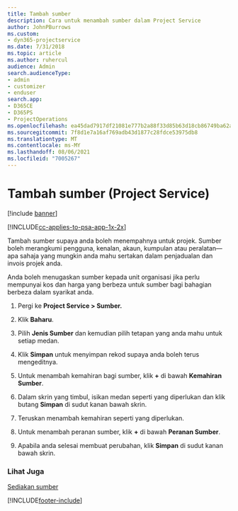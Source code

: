 ```yaml
---
title: Tambah sumber
description: Cara untuk menambah sumber dalam Project Service
author: JohnPBurrows
ms.custom:
- dyn365-projectservice
ms.date: 7/31/2018
ms.topic: article
ms.author: ruhercul
audience: Admin
search.audienceType:
- admin
- customizer
- enduser
search.app:
- D365CE
- D365PS
- ProjectOperations
ms.openlocfilehash: ea45dad7917df21081e777b2a88f33d85b63d18cb86749ba62a24dfdf48bd939
ms.sourcegitcommit: 7f8d1e7a16af769adb43d1877c28fdce53975db8
ms.translationtype: MT
ms.contentlocale: ms-MY
ms.lasthandoff: 08/06/2021
ms.locfileid: "7005267"
---
```

# <a name="add-resources-project-service"></a>Tambah sumber (Project Service)

[!include [banner](../includes/psa-now-project-operations.md)]

[!INCLUDE[cc-applies-to-psa-app-1x-2x](../includes/cc-applies-to-psa-app-1x-2x.md)]

Tambah sumber supaya anda boleh menempahnya untuk projek. Sumber boleh merangkumi pengguna, kenalan, akaun, kumpulan atau peralatan—apa sahaja yang mungkin anda mahu sertakan dalam penjadualan dan invois projek anda.  
  
Anda boleh menugaskan sumber kepada unit organisasi jika perlu mempunyai kos dan harga yang berbeza untuk sumber bagi bahagian berbeza dalam syarikat anda.  
  
1.  Pergi ke **Project Service > Sumber.**  
  
2.  Klik **Baharu**.  
  
3.  Pilih **Jenis Sumber** dan kemudian pilih tetapan yang anda mahu untuk setiap medan.  
  
4.  Klik **Simpan** untuk menyimpan rekod supaya anda boleh terus mengeditnya.  
  
5.  Untuk menambah kemahiran bagi sumber, klik **+** di bawah **Kemahiran Sumber**.  
  
6.  Dalam skrin yang timbul, isikan medan seperti yang diperlukan dan klik butang **Simpan** di sudut kanan bawah skrin.  
  
7.  Teruskan menambah kemahiran seperti yang diperlukan.  
  
8.  Untuk menambah peranan sumber, klik **+** di bawah **Peranan Sumber**.  
  
9. Apabila anda selesai membuat perubahan, klik **Simpan** di sudut kanan bawah skrin.  
  
### <a name="see-also"></a>Lihat Juga  
 [Sediakan sumber](../psa/set-up-resources.md)


[!INCLUDE[footer-include](../includes/footer-banner.md)]